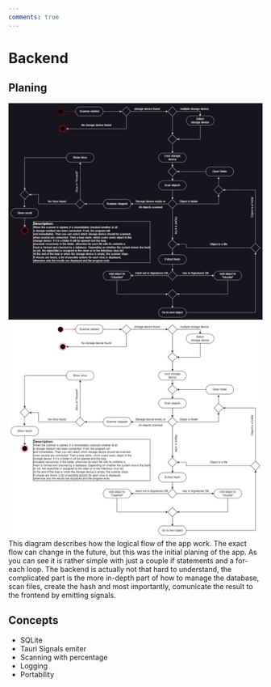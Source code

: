 ```yaml
---
comments: true
---
```


# Backend

## Planing
![Raspirus Activity Diagram](../../img/RaspActDark.png#only-dark)
![Raspirus Activity Diahram](../../img/RaspActLight.png#only-light)
This diagram describes how the logical flow of the app work. The exact flow can change in the future, but this was the initial planing of the app. As you can see it is rather simple with just a couple if statements and a for-each loop. The backend is actually not that hard to understand, the complicated part is the more in-depth part of how to manage the database, scan files, create the hash and most importantly, comunicate the result to the frontend by emitting signals.

## Concepts
- SQLite
- Tauri Signals emiter
- Scanning with percentage
- Logging
- Portability